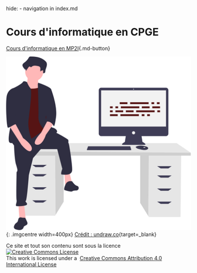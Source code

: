 hide: - navigation  in index.md

# Cours d'informatique en CPGE

[Cours d'informatique en MP2I](mp2i/progression.md){.md-button} 

![illustration accueil](./images/accueil.svg){: .imgcentre width=400px}
<span class="source">[Crédit : undraw.co](https://undraw.co/){target=_blank}</span>



<div class="centre">Ce site et tout son contenu sont sous la licence</div>
<div class="centre"><a rel="license" href="http://creativecommons.org/licenses/by/4.0/" target=_blank><img alt="Creative Commons License" style="border-width:0" src="https://i.creativecommons.org/l/by/4.0/88x31.png" /></a></div>
<div class="centre">This work is licensed under a &nbsp;<a rel="license" href="http://creativecommons.org/licenses/by/4.0/">Creative Commons Attribution 4.0 International License</a></div>
